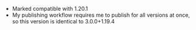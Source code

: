 - Marked compatible with 1.20.1
- My publishing workflow requires me to publish for all versions at once, so this version is identical to 3.0.0+1.19.4